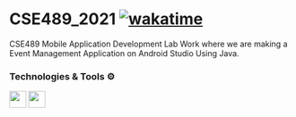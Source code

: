 # CSE489_2021  [![wakatime](https://wakatime.com/badge/user/d712d8ca-d5e0-422c-9f07-7c2558dec949/project/7913e59d-fc4d-4dfc-9796-6789cd61f26d.svg)](https://wakatime.com/badge/user/d712d8ca-d5e0-422c-9f07-7c2558dec949/project/7913e59d-fc4d-4dfc-9796-6789cd61f26d)
CSE489 Mobile Application Development Lab Work where we are making a Event Management Application on Android Studio Using Java. 


### Technologies & Tools ⚙
<code><img height="30" src="https://developer.android.com/studio/images/studio-icon.svg"></code>
<code><img height="30" src="https://upload.wikimedia.org/wikipedia/en/3/30/Java_programming_language_logo.svg"></code>

